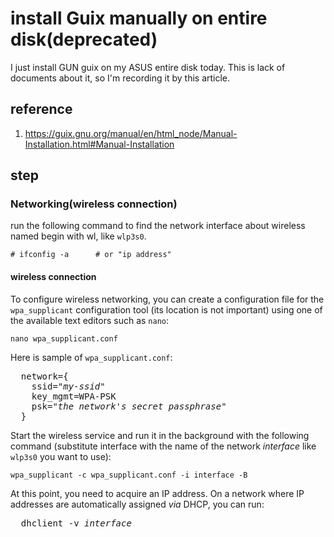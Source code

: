 # install Guix manually on entire disk(deprecated)

I just install GUN guix on my ASUS entire disk today. This is lack of documents about it, so I'm recording it by this article.

## reference
1. https://guix.gnu.org/manual/en/html_node/Manual-Installation.html#Manual-Installation

## step

### Networking(wireless connection)
run the following command to find the network interface about wireless named begin with wl, like `wlp3s0`.
```
# ifconfig -a      # or "ip address"
```

#### wireless connection
To configure wireless networking, you can create a configuration file for the `wpa_supplicant` configuration tool (its location is not important) using one of the available text editors such as `nano`:
```
nano wpa_supplicant.conf
```

Here is sample of `wpa_supplicant.conf`:
<pre>
  network={
    ssid="<em>my-ssid</em>"
    key_mgmt=WPA-PSK
    psk="<em>the network's secret passphrase</em>"
  }
</pre>

Start the wireless service and run it in the background with the following command (substitute interface with the name of the network *interface* like `wlp3s0` you want to use):
```
wpa_supplicant -c wpa_supplicant.conf -i interface -B
```

At this point, you need to acquire an IP address. On a network where IP addresses are automatically assigned *via* DHCP, you can run:
<pre>
  dhclient -v <em>interface</em>
</pre>